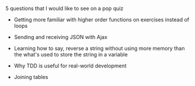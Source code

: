 5 questions that I would like to see on a pop quiz

  - Getting more familiar with higher order functions on exercises instead of  loops

  - Sending and receiving JSON with Ajax

  - Learning how to say, reverse a string without using more memory than the what's used to store the string in a variable

  - Why TDD is useful for real-world development

  - Joining tables
